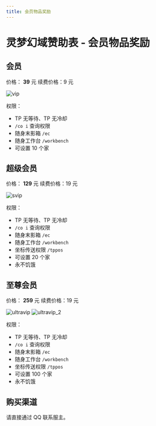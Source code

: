 ```yaml
---
title: 会员物品奖励
---
```

# 灵梦幻域赞助表 - 会员物品奖励

## 会员
价格： **39** 元
续费价格：9 元

![vip](https://resource.mcstaralliance.com/images/dreamland/dml_vip.png)

权限：
- TP 无等待、TP 无冷却
- `/co i` 查询权限
- 随身末影箱 `/ec`
- 随身工作台 `/workbench`
- 可设置 10 个家

## 超级会员
价格： **129** 元
续费价格：19 元

![svip](https://resource.mcstaralliance.com/images/dreamland/dml_svip.jpg)

权限：
- TP 无等待、TP 无冷却
- `/co i` 查询权限
- 随身末影箱 `/ec`
- 随身工作台 `/workbench`
- 坐标传送权限 `/tppos`
- 可设置 20 个家
- 永不饥饿

## 至尊会员
价格： **259** 元
续费价格：19 元

![ultravip](https://resource.mcstaralliance.com/images/dreamland/dml_ultravip_1.jpg)
![ultravip_2](https://resource.mcstaralliance.com/images/dreamland/dml_ultravip_2.png)

权限：
- TP 无等待、TP 无冷却
- `/co i` 查询权限
- 随身末影箱 `/ec`
- 随身工作台 `/workbench`
- 坐标传送权限 `/tppos`
- 可设置 100 个家
- 永不饥饿

## 购买渠道

请直接通过 QQ 联系服主。